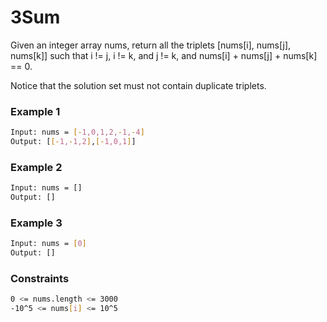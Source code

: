 # 3Sum

Given an integer array nums, return all the triplets [nums[i], nums[j], nums[k]] such that i != j, i != k, and j != k, and nums[i] + nums[j] + nums[k] == 0.

Notice that the solution set must not contain duplicate triplets.

### Example 1
```sh
Input: nums = [-1,0,1,2,-1,-4]
Output: [[-1,-1,2],[-1,0,1]]
```

### Example 2
```sh
Input: nums = []
Output: []
```

### Example 3
```sh
Input: nums = [0]
Output: []
```

### Constraints
```sh
0 <= nums.length <= 3000
-10^5 <= nums[i] <= 10^5
```
